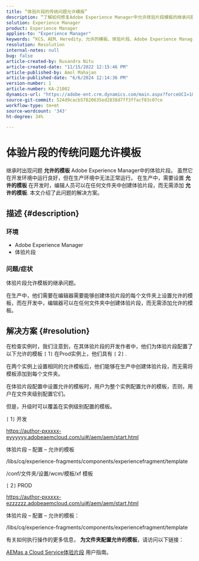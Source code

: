```yaml
---
title: “体验片段的传统问题允许模板”
description: “了解如何修复Adobe Experience Manager中允许体验片段模板的继承问题。”
solution: Experience Manager
product: Experience Manager
applies-to: "Experience Manager"
keywords: “KCS、AEM、Heredity、允许的模板、体验片段、Adobe Experience Manager”
resolution: Resolution
internal-notes: null
bug: false
article-created-by: Ruxandra Nitu
article-created-date: "11/15/2022 12:15:46 PM"
article-published-by: Amol Mahajan
article-published-date: "6/6/2024 12:14:36 PM"
version-number: 1
article-number: KA-21002
dynamics-url: "https://adobe-ent.crm.dynamics.com/main.aspx?forceUCI=1&pagetype=entityrecord&etn=knowledgearticle&id=4220bf37-df64-ed11-9561-6045bd006079"
source-git-commit: 524d9cacb57820635ed2838d7ff3ffacf83c07ce
workflow-type: tm+mt
source-wordcount: '343'
ht-degree: 34%

---
```


# 体验片段的传统问题允许模板


继承时出现问题 <b>允许的模板</b> Adobe Experience Manager中的体验片段。 虽然它在开发环境中运行良好，但在生产环境中无法正常运行。 在生产中，需要设置 <b>允许的模板</b> 在开发时，编辑人员可以在任何文件夹中创建体验片段，而无需添加 <b>允许的模板</b>. 本文介绍了此问题的解决方案。

## 描述 {#description}


### <b>环境</b>

- Adobe Experience Manager
- 体验片段




### <b>问题/症状</b>

体验片段允许模板的继承问题。

在生产中，他们需要在编辑器需要能够创建体验片段的每个文件夹上设置允许的模板，而在开发中，编辑器可以在任何文件夹中创建体验片段，而无需添加允许的模板。


## 解决方案 {#resolution}


在检查实例时，我们注意到，在其体验片段的开发作者中，他们为体验片段配置了以下允许的模板 `[` 1`]`  在Prod实例上，他们具有 `[` 2`]` .

在两个实例上设置相同的允许模板后，他们能够在生产中创建体验片段，而无需将模板添加到每个文件夹。



在体验片段配置中设置允许的模板时，用户为整个实例配置允许的模板，否则，用户在文件夹级别配置它们。

但是，升级时可以覆盖在实例级别配置的模板。



`[` 1`]`  开发

https://author-pxxxxx-eyyyyyy.adobeaemcloud.com/ui#/aem/aem/start.html

体验片段 – 配置 – 允许的模板

/libs/cq/experience-fragments/components/experiencefragment/template

/conf/文件夹/设置/wcm/模板/xf 模板


`[` 2`]`  PROD

https://author-pxxxxx-ezzzzzz.adobeaemcloud.com/ui#/aem/aem/start.html

体验片段 – 配置 – 允许的模板：

/libs/cq/experience-fragments/components/experiencefragment/template



有关如何执行操作的更多信息， <b>为文件夹配置允许的模板</b>，请访问以下链接：

[AEMas a Cloud Service体验片段](https://experienceleague.adobe.com/en/docs/experience-manager-cloud-service/content/sites/authoring/fragments/experience-fragments#configure-allowed-templates-folder) 用户指南。


